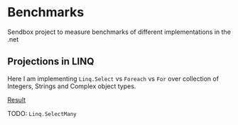 # Benchmarks

Sendbox project to measure benchmarks of different implementations in the .net

## Projections in LINQ

Here I am implementing `Linq.Select` vs `Foreach` vs `For` over collection of Integers, Strings and Complex object types.

[Result](src/Benchmark.Linq/Projections/README.md)

TODO: `Linq.SelectMany`
